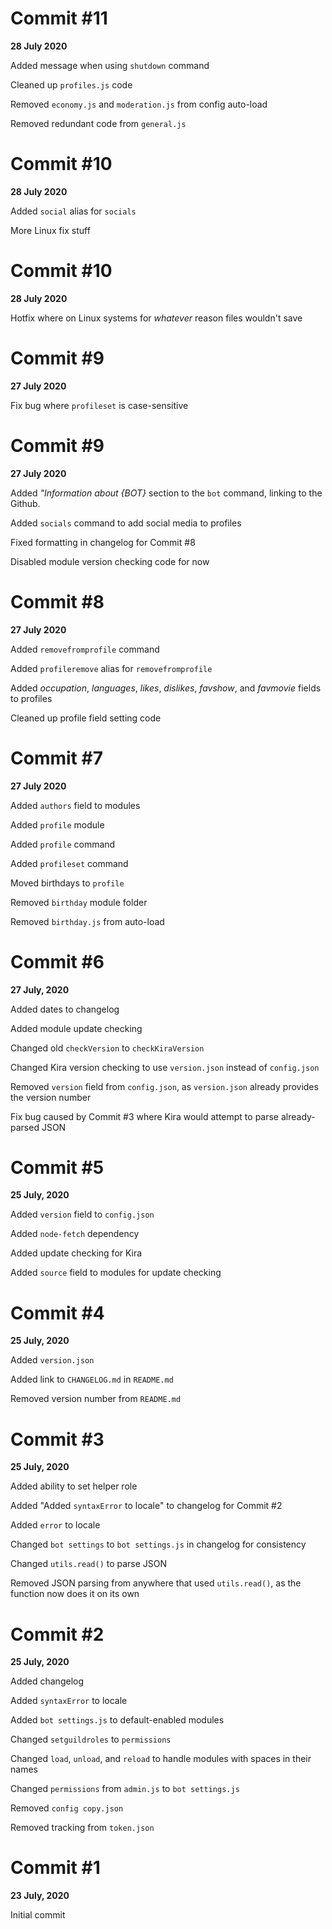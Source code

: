 # Commit #11
**28 July 2020**

Added message when using `shutdown` command

Cleaned up `profiles.js` code

Removed `economy.js` and `moderation.js` from config auto-load

Removed redundant code from `general.js`

# Commit #10
**28 July 2020**

Added `social` alias for `socials`

More Linux fix stuff

# Commit #10
**28 July 2020**

Hotfix where on Linux systems for *whatever* reason files wouldn't save

# Commit #9
**27 July 2020**

Fix bug where `profileset` is case-sensitive

# Commit #9
**27 July 2020**

Added *"Information about {BOT}* section to the `bot` command, linking to the Github.

Added `socials` command to add social media to profiles

Fixed formatting in changelog for Commit #8

Disabled module version checking code for now


# Commit #8
**27 July 2020**

Added `removefromprofile` command

Added `profileremove` alias for `removefromprofile`

Added *occupation*, *languages*, *likes*, *dislikes*, *favshow*, and *favmovie* fields to profiles

Cleaned up profile field setting code

# Commit #7
**27 July 2020**

Added `authors` field to modules

Added `profile` module

Added `profile` command

Added `profileset` command

Moved birthdays to `profile`

Removed `birthday` module folder

Removed `birthday.js` from auto-load

# Commit #6
**27 July, 2020**

Added dates to changelog

Added module update checking

Changed old `checkVersion` to `checkKiraVersion`

Changed Kira version checking to use `version.json` instead of `config.json`

Removed `version` field from `config.json`, as `version.json` already provides the version number

Fix bug caused by Commit #3 where Kira would attempt to parse already-parsed JSON

# Commit #5
**25 July, 2020**

Added `version` field to `config.json`

Added `node-fetch` dependency

Added update checking for Kira

Added `source` field to modules for update checking

# Commit #4
**25 July, 2020**

Added `version.json`

Added link to `CHANGELOG.md` in `README.md`

Removed version number from `README.md`

# Commit #3
**25 July, 2020**

Added ability to set helper role

Added "Added `syntaxError` to locale" to changelog for Commit #2

Added `error` to locale

Changed `bot settings` to `bot settings.js` in changelog for consistency

Changed `utils.read()` to parse JSON

Removed JSON parsing from anywhere that used `utils.read()`, as the function now does it on its own


# Commit #2
**25 July, 2020**

Added changelog

Added `syntaxError` to locale

Added `bot settings.js` to default-enabled modules

Changed `setguildroles` to `permissions`

Changed `load`, `unload`, and `reload` to handle modules with spaces in their names

Changed `permissions` from `admin.js` to `bot settings.js`

Removed `config copy.json`

Removed tracking from `token.json`

# Commit #1
**23 July, 2020**

Initial commit